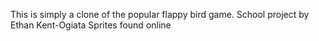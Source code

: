 This is simply a clone of the popular flappy bird game. School project by Ethan Kent-Ogiata
Sprites found online

